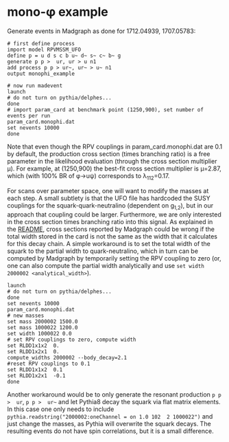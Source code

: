 # mono-&phi; example

Generate events in Madgraph as done for 1712.04939, 1707.05783:
```
# first define process
import model RPVMSSM_UFO
define p = u d s c b u~ d~ s~ c~ b~ g
generate p p >  ur, ur > u n1
add process p p > ur~, ur~ > u~ n1
output monophi_example
```

```
# now run madevent
launch
# do not turn on pythia/delphes...
done
# import param_card at benchmark point (1250,900), set number of events per run
param_card.monophi.dat
set nevents 10000
done
```
Note that even though the RPV couplings in param_card.monophi.dat are 0.1 by default, the production cross section (times branching ratio) is a free parameter in the likelihood evaluation (through the cross section multiplier &mu;). For example, at (1250,900) the best-fit cross section multiplier is <hat>&mu;</hat>=2.87, which (with 100% BR of &phi;&rarr;u&psi;) corresponds to &lambda;<sub>112</sub>=0.17.

For scans over parameter space, one will want to modify the masses at each step.
A small subtlety is that the UFO file has hardcoded the SUSY couplings for the squark-quark-neutralino (dependent on g<sub>1,2</sub>), but in our approach that coupling could be larger. Furthermore, we are only interested in the cross section times branching ratio into this signal. As explained in the [README](./README.md), cross sections reported by Madgraph could be wrong if the total width stored in the card is not the same as the width that it calculates for this decay chain. 
A simple workaround is to set the total width of the squark to the partial width to quark-neutralino, which in turn can be computed by Madgraph by temporarily setting the RPV coupling to zero (or, one can also compute the partial width analytically and use `set width 2000002 <analytical_width>`).
```
launch
# do not turn on pythia/delphes...
done
set nevents 10000
param_card.monophi.dat
# new masses
set mass 2000002 1500.0
set mass 1000022 1200.0
set width 1000022 0.0
# set RPV couplings to zero, compute width
set RLDD1x1x2  0.
set RLDD1x2x1  0.
compute_widths 2000002 --body_decay=2.1
#reset RPV couplings to 0.1
set RLDD1x1x2  0.1
set RLDD1x2x1  -0.1
done
```
Another workaround would be to only generate the resonant production `p p >  ur`, `p p >  ur~` and let Pythia8 decay the squark via flat matrix elements. In this case one only needs to include `pythia.readstring("2000002:oneChannel = on 1.0 102  2 1000022")` and just change the masses, as Pythia will overwrite the squark decays. The resulting events do not have spin correlations, but it is a small difference.
